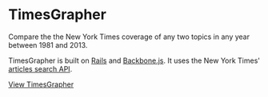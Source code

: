 # TimesGrapher

Compare the the New York Times coverage of any two topics in any year between 1981 and 2013.

TimesGrapher is built on [Rails](http://rubyonrails.org/) and [Backbone.js](http://backbonejs.org/). It uses the New York Times' [articles search API](http://developer.nytimes.com/docs/read/article_search_api_v2).

[View TimesGrapher](http://timesgrapher.herokuapp.com)
